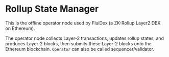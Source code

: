 # Rollup State Manager

This is the offline operator node used by FluiDex (a ZK-Rollup Layer2 DEX on Ethereum).   

The operator node collects Layer-2 transactions, updates rollup states, and produces Layer-2 blocks, then submits these Layer-2 blocks onto the Ethereum blockchain. `Operator` can also be called sequencer/validator.
